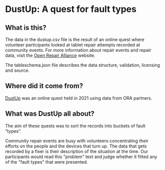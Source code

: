 # DustUp: A quest for fault types

## What is this?

The data in the dustup.csv file is the result of an online quest where volunteer participants looked at tablet repair attempts recorded at community events. For more information about repair events and repair data, visit the [Open Repair Alliance](https://openrepair.org/open-data/) website.

The tableschema.json file describes the data structure, validation, licensing and source.

## Where did it come from?

[DustUp](https://restarters.net/dustup/status) was an online quest held in 2021 using data from ORA partners.

## What was DustUp all about?

The aim of these quests was to sort the records into buckets of fault “types”.

Community repair events are busy with volunteers concentrating their efforts on the people and the devices that turn up. The data that gets recorded by a fixer is their description of the situation at the time. Our participants would read this "problem" text and judge whether it fitted any of the "fault types" that were presented.

